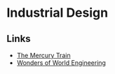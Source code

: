 # Industrial Design

## Links

* [The Mercury Train](https://www.american-rails.com/mercury.html#gallery[pageGallery]/1/)
* [Wonders of World Engineering](https://www.wondersofworldengineering.com/)

